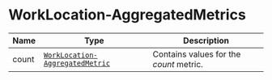 # WorkLocation-AggregatedMetrics

Name        |Type      | Description
------------|----------|------------
count | [`WorkLocation-AggregatedMetric`](/api/reference/data-modelsata-models/r-aggregated-metric/work-location.md) | Contains values for the *count* metric.


```json

```
